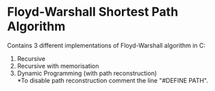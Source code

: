 # Floyd-Warshall Shortest Path Algorithm

Contains 3 different implementations of Floyd-Warshall algorithm in C:

1. Recursive
2. Recursive with memorisation
3. Dynamic Programming (with path reconstruction)
 <br/>*To disable path reconstruction comment the line "#DEFINE PATH".


 


